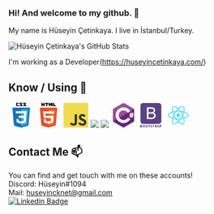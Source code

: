 ### Hi! And welcome to my github. 👋


My name is Hüseyin Çetinkaya. I live in İstanbul/Turkey.

![Hüseyin Çetinkaya's GitHub Stats](https://github-readme-stats.vercel.app/api?username=huseyinck&show_icons=true)

I'm working as a Developer(https://huseyincetinkaya.com/)

## Know / Using 🧠

<a href="https://www.w3schools.com/css/" target="_blank"><img height="50" src="https://raw.githubusercontent.com/devicons/devicon/master/icons/css3/css3-original-wordmark.svg"></a>
<a href="https://www.w3schools.com/html/" target="_blank"><img height="50" src="https://raw.githubusercontent.com/devicons/devicon/master/icons/html5/html5-original-wordmark.svg"></a>
<a href="https://www.javascript.com/" target="_blank"><img height="50" src="https://raw.githubusercontent.com/devicons/devicon/master/icons/javascript/javascript-original.svg"></a>
<a href="https://flutter.dev/" target="_blank"><img height="50" src="https://www.vectorlogo.zone/logos/flutterio/flutterio-ar21.svg"></a>
<a href="https://code.visualstudio.com" target="_blank"><img height="50" src="https://www.vectorlogo.zone/logos/visualstudio_code/visualstudio_code-ar21.svg"></a>
<a href="https://github.com/devicons/devicon/blob/master/icons/csharp/csharp-original.svg" target="_blank"><img height="50" src="https://raw.githubusercontent.com/devicons/devicon/9f4f5cdb393299a81125eb5127929ea7bfe42889/icons/csharp/csharp-original.svg"></a>
<a href="https://getbootstrap.com/" target="_blank"><img height="50" src="https://raw.githubusercontent.com/devicons/devicon/master/icons/bootstrap/bootstrap-plain-wordmark.svg"></a>
<a href="https://reactjs.org/" target="_blank"><img height="50" src="https://raw.githubusercontent.com/github/explore/80688e429a7d4ef2fca1e82350fe8e3517d3494d/topics/react/react.png"></a>


## Contact Me 📫

You can find and get touch with me on these accounts! </br>
Discord: Hüseyin#1094 </br>
Mail: huseyincknet@gmail.com </br>
[![Linkedin Badge](https://img.shields.io/badge/huseyincetinkaya-follow%20on%20linkedin-blue?style=for-the-badge&logo=linkedin)](https://www.linkedin.com/in/h%C3%BCseyin-%C3%A7etinkaya-87ba8a170/)
